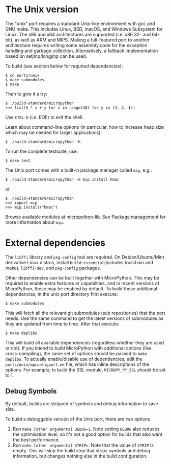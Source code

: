 The Unix version
================

The "unix" port requires a standard Unix-like environment with gcc and GNU
make. This includes Linux, BSD, macOS, and Windows Subsystem for Linux. The
x86 and x64 architectures are supported (i.e. x86 32- and 64-bit), as well as
ARM and MIPS. Making a full-featured port to another architecture requires
writing some assembly code for the exception handling and garbage collection.
Alternatively, a fallback implementation based on setjmp/longjmp can be used.

To build (see section below for required dependencies):

    $ cd ports/unix
    $ make submodules
    $ make

Then to give it a try:

    $ ./build-standard/micropython
    >>> list(5 * x + y for x in range(10) for y in [4, 2, 1])

Use `CTRL-D` (i.e. EOF) to exit the shell.

Learn about command-line options (in particular, how to increase heap size
which may be needed for larger applications):

    $ ./build-standard/micropython -h

To run the complete testsuite, use:

    $ make test

The Unix port comes with a built-in package manager called `mip`, e.g.:

    $ ./build-standard/micropython -m mip install hmac

or

    $ ./build-standard/micropython
    >>> import mip
    >>> mip.install("hmac")

Browse available modules at
[micropython-lib](https://github.com/micropython/micropython-lib). See
[Package management](https://docs.micropython.org/en/latest/reference/packages.html)
for more information about `mip`.

External dependencies
=====================

The `libffi` library and `pkg-config` tool are required. On Debian/Ubuntu/Mint
derivative Linux distros, install `build-essential`(includes toolchain and
make), `libffi-dev`, and `pkg-config` packages.

Other dependencies can be built together with MicroPython. This may
be required to enable extra features or capabilities, and in recent
versions of MicroPython, these may be enabled by default. To build
these additional dependencies, in the unix port directory first execute:

    $ make submodules

This will fetch all the relevant git submodules (sub repositories) that
the port needs.  Use the same command to get the latest versions of
submodules as they are updated from time to time. After that execute:

    $ make deplibs

This will build all available dependencies (regardless whether they are used
or not). If you intend to build MicroPython with additional options
(like cross-compiling), the same set of options should be passed to `make
deplibs`. To actually enable/disable use of dependencies, edit the
`ports/unix/mpconfigport.mk` file, which has inline descriptions of the
options. For example, to build the SSL module, `MICROPY_PY_SSL` should be
set to 1.

Debug Symbols
-------------

By default, builds are stripped of symbols and debug information to save size.

To build a debuggable version of the Unix port, there are two options

1. Run `make [other arguments] DEBUG=1`. Note setting `DEBUG` also reduces the
   optimisation level, so it's not a good option for builds that also want the
   best performance.
2. Run `make [other arguments] STRIP=`. Note that the value of `STRIP` is
   empty. This will skip the build step that strips symbols and debug
   information, but changes nothing else in the build configuration.
